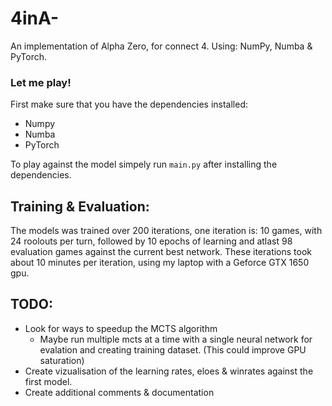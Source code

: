 # 4inA-
An implementation of Alpha Zero, for connect 4. Using: NumPy, Numba & PyTorch.

### Let me play!

First make sure that you have the dependencies installed:
* Numpy
* Numba
* PyTorch

To play against the model simpely run `main.py` after installing the dependencies.

## Training & Evaluation:
The models was trained over 200 iterations, one iteration is: 
10 games, with 24 roolouts per turn, followed by 10 epochs of learning and atlast 98 evaluation games against the current best network. These iterations took about 10 minutes per iteration, using my laptop with a Geforce GTX 1650 gpu. 

## TODO:
* Look for ways to speedup the MCTS algorithm
    * Maybe run multiple mcts at a time with a single neural network for evalation and creating training dataset. (This could improve GPU saturation)
* Create vizualisation of the learning rates, eloes & winrates against the first model.
* Create additional comments & documentation
